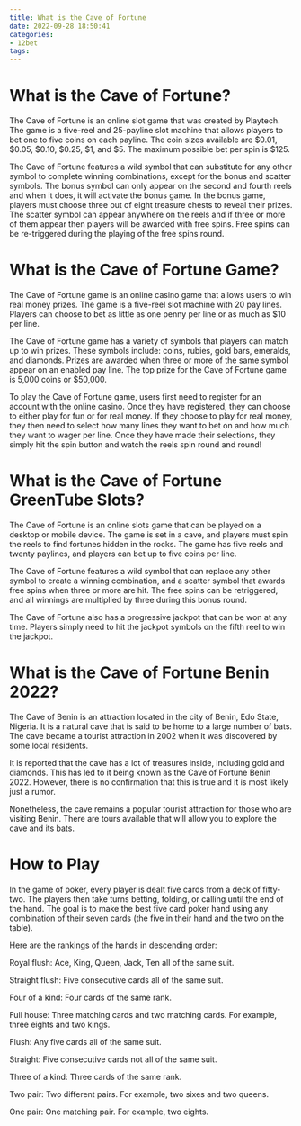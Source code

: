 ```yaml
---
title: What is the Cave of Fortune
date: 2022-09-28 18:50:41
categories:
- 12bet
tags:
---
```



#  What is the Cave of Fortune?

The Cave of Fortune is an online slot game that was created by Playtech. The game is a five-reel and 25-payline slot machine that allows players to bet one to five coins on each payline. The coin sizes available are $0.01, $0.05, $0.10, $0.25, $1, and $5. The maximum possible bet per spin is $125.

The Cave of Fortune features a wild symbol that can substitute for any other symbol to complete winning combinations, except for the bonus and scatter symbols. The bonus symbol can only appear on the second and fourth reels and when it does, it will activate the bonus game. In the bonus game, players must choose three out of eight treasure chests to reveal their prizes. The scatter symbol can appear anywhere on the reels and if three or more of them appear then players will be awarded with free spins. Free spins can be re-triggered during the playing of the free spins round.

#  What is the Cave of Fortune Game?

The Cave of Fortune game is an online casino game that allows users to win real money prizes. The game is a five-reel slot machine with 20 pay lines. Players can choose to bet as little as one penny per line or as much as $10 per line.

The Cave of Fortune game has a variety of symbols that players can match up to win prizes. These symbols include: coins, rubies, gold bars, emeralds, and diamonds. Prizes are awarded when three or more of the same symbol appear on an enabled pay line. The top prize for the Cave of Fortune game is 5,000 coins or $50,000.

To play the Cave of Fortune game, users first need to register for an account with the online casino. Once they have registered, they can choose to either play for fun or for real money. If they choose to play for real money, they then need to select how many lines they want to bet on and how much they want to wager per line. Once they have made their selections, they simply hit the spin button and watch the reels spin round and round!

#  What is the Cave of Fortune GreenTube Slots?

The Cave of Fortune is an online slots game that can be played on a desktop or mobile device. The game is set in a cave, and players must spin the reels to find fortunes hidden in the rocks. The game has five reels and twenty paylines, and players can bet up to five coins per line.

The Cave of Fortune features a wild symbol that can replace any other symbol to create a winning combination, and a scatter symbol that awards free spins when three or more are hit. The free spins can be retriggered, and all winnings are multiplied by three during this bonus round.

The Cave of Fortune also has a progressive jackpot that can be won at any time. Players simply need to hit the jackpot symbols on the fifth reel to win the jackpot.

#  What is the Cave of Fortune Benin 2022?

The Cave of Benin is an attraction located in the city of Benin, Edo State, Nigeria. It is a natural cave that is said to be home to a large number of bats. The cave became a tourist attraction in 2002 when it was discovered by some local residents.

It is reported that the cave has a lot of treasures inside, including gold and diamonds. This has led to it being known as the Cave of Fortune Benin 2022. However, there is no confirmation that this is true and it is most likely just a rumor.

Nonetheless, the cave remains a popular tourist attraction for those who are visiting Benin. There are tours available that will allow you to explore the cave and its bats.

#  How to Play

In the game of poker, every player is dealt five cards from a deck of fifty-two. The players then take turns betting, folding, or calling until the end of the hand. The goal is to make the best five card poker hand using any combination of their seven cards (the five in their hand and the two on the table).

Here are the rankings of the hands in descending order:

Royal flush: Ace, King, Queen, Jack, Ten all of the same suit.

Straight flush: Five consecutive cards all of the same suit.

Four of a kind: Four cards of the same rank.

Full house: Three matching cards and two matching cards. For example, three eights and two kings.

Flush: Any five cards all of the same suit.

Straight: Five consecutive cards not all of the same suit.

Three of a kind: Three cards of the same rank.

Two pair: Two different pairs. For example, two sixes and two queens.

One pair: One matching pair. For example, two eights.